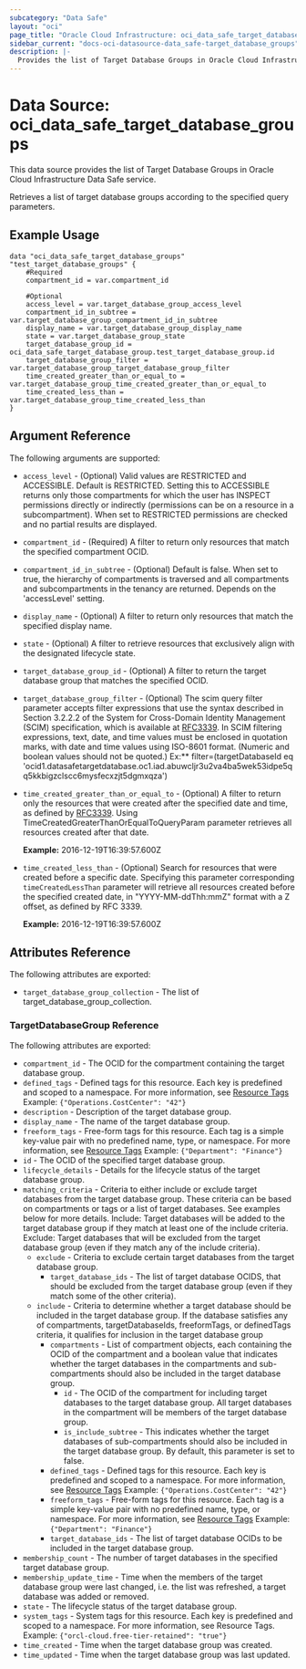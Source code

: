 ```yaml
---
subcategory: "Data Safe"
layout: "oci"
page_title: "Oracle Cloud Infrastructure: oci_data_safe_target_database_groups"
sidebar_current: "docs-oci-datasource-data_safe-target_database_groups"
description: |-
  Provides the list of Target Database Groups in Oracle Cloud Infrastructure Data Safe service
---
```


# Data Source: oci_data_safe_target_database_groups
This data source provides the list of Target Database Groups in Oracle Cloud Infrastructure Data Safe service.

Retrieves a list of target database groups according to the specified query parameters.


## Example Usage

```hcl
data "oci_data_safe_target_database_groups" "test_target_database_groups" {
	#Required
	compartment_id = var.compartment_id

	#Optional
	access_level = var.target_database_group_access_level
	compartment_id_in_subtree = var.target_database_group_compartment_id_in_subtree
	display_name = var.target_database_group_display_name
	state = var.target_database_group_state
	target_database_group_id = oci_data_safe_target_database_group.test_target_database_group.id
	target_database_group_filter = var.target_database_group_target_database_group_filter
	time_created_greater_than_or_equal_to = var.target_database_group_time_created_greater_than_or_equal_to
	time_created_less_than = var.target_database_group_time_created_less_than
}
```

## Argument Reference

The following arguments are supported:

* `access_level` - (Optional) Valid values are RESTRICTED and ACCESSIBLE. Default is RESTRICTED. Setting this to ACCESSIBLE returns only those compartments for which the user has INSPECT permissions directly or indirectly (permissions can be on a resource in a subcompartment). When set to RESTRICTED permissions are checked and no partial results are displayed. 
* `compartment_id` - (Required) A filter to return only resources that match the specified compartment OCID.
* `compartment_id_in_subtree` - (Optional) Default is false. When set to true, the hierarchy of compartments is traversed and all compartments and subcompartments in the tenancy are returned. Depends on the 'accessLevel' setting. 
* `display_name` - (Optional) A filter to return only resources that match the specified display name. 
* `state` - (Optional) A filter to retrieve resources that exclusively align with the designated lifecycle state.
* `target_database_group_id` - (Optional) A filter to return the target database group that matches the specified OCID.
* `target_database_group_filter` - (Optional) The scim query filter parameter accepts filter expressions that use the syntax described in Section 3.2.2.2 of the System for Cross-Domain Identity Management (SCIM) specification, which is available at [RFC3339](https://tools.ietf.org/html/draft-ietf-scim-api-12). In SCIM filtering expressions, text, date, and time values must be enclosed in quotation marks, with date and time values using ISO-8601 format. (Numeric and boolean values should not be quoted.) Ex:** filter=(targetDatabaseId eq 'ocid1.datasafetargetdatabase.oc1.iad.abuwcljr3u2va4ba5wek53idpe5qq5kkbigzclscc6mysfecxzjt5dgmxqza') 
* `time_created_greater_than_or_equal_to` - (Optional) A filter to return only the resources that were created after the specified date and time, as defined by [RFC3339](https://tools.ietf.org/html/rfc3339). Using TimeCreatedGreaterThanOrEqualToQueryParam parameter retrieves all resources created after that date.

	**Example:** 2016-12-19T16:39:57.600Z 
* `time_created_less_than` - (Optional) Search for resources that were created before a specific date. Specifying this parameter corresponding `timeCreatedLessThan` parameter will retrieve all resources created before the specified created date, in "YYYY-MM-ddThh:mmZ" format with a Z offset, as defined by RFC 3339.

	**Example:** 2016-12-19T16:39:57.600Z 


## Attributes Reference

The following attributes are exported:

* `target_database_group_collection` - The list of target_database_group_collection.

### TargetDatabaseGroup Reference

The following attributes are exported:

* `compartment_id` - The OCID for the compartment containing the target database group.
* `defined_tags` - Defined tags for this resource. Each key is predefined and scoped to a namespace. For more information, see [Resource Tags](https://docs.cloud.oracle.com/iaas/Content/General/Concepts/resourcetags.htm) Example: `{"Operations.CostCenter": "42"}` 
* `description` - Description of the target database group.
* `display_name` - The name of the target database group.
* `freeform_tags` - Free-form tags for this resource. Each tag is a simple key-value pair with no predefined name, type, or namespace. For more information, see [Resource Tags](https://docs.cloud.oracle.com/iaas/Content/General/Concepts/resourcetags.htm)  Example: `{"Department": "Finance"}` 
* `id` - The OCID of the specified target database group.
* `lifecycle_details` - Details for the lifecycle status of the target database group.
* `matching_criteria` - Criteria to either include or exclude target databases from the target database group. These criteria can be based on compartments or tags or a list of target databases. See examples below for more details. Include: Target databases will be added to the target database group if they match at least one of the include criteria. Exclude: Target databases that will be excluded from the target database group (even if they match any of the include criteria). 
	* `exclude` - Criteria to exclude certain target databases from the target database group.
		* `target_database_ids` - The list of target database OCIDS, that should be excluded from the target database group (even if they match some of the other criteria).
	* `include` - Criteria to determine whether a target database should be included in the target database group. If the database satisfies any of compartments, targetDatabaseIds, freeformTags, or definedTags criteria, it qualifies for inclusion in the target database group 
		* `compartments` - List of compartment objects, each containing the OCID of the compartment and a boolean value that indicates whether the target databases in the compartments and sub-compartments should also be included in the target database group.
			* `id` - The OCID of the compartment for including target databases to the target database group. All target databases in the compartment will be members of the target database group.
			* `is_include_subtree` - This indicates whether the target databases of sub-compartments should also be included in the target database group. By default, this parameter is set to false.
		* `defined_tags` - Defined tags for this resource. Each key is predefined and scoped to a namespace. For more information, see [Resource Tags](https://docs.cloud.oracle.com/iaas/Content/General/Concepts/resourcetags.htm) Example: `{"Operations.CostCenter": "42"}` 
		* `freeform_tags` - Free-form tags for this resource. Each tag is a simple key-value pair with no predefined name, type, or namespace. For more information, see [Resource Tags](https://docs.cloud.oracle.com/iaas/Content/General/Concepts/resourcetags.htm)  Example: `{"Department": "Finance"}` 
		* `target_database_ids` - The list of target database OCIDs to be included in the target database group.
* `membership_count` - The number of target databases in the specified target database group.
* `membership_update_time` - Time when the members of the target database group were last changed, i.e. the list was refreshed, a target database was added or removed.
* `state` - The lifecycle status of the target database group.
* `system_tags` - System tags for this resource. Each key is predefined and scoped to a namespace. For more information, see Resource Tags. Example: `{"orcl-cloud.free-tier-retained": "true"}` 
* `time_created` - Time when the target database group was created.
* `time_updated` - Time when the target database group was last updated.

